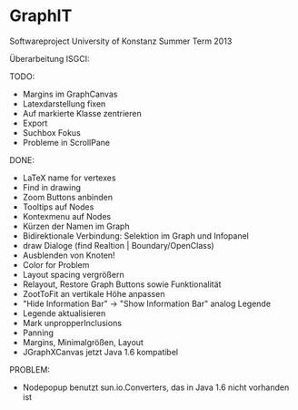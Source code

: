 GraphIT
=======

Softwareproject University of Konstanz Summer Term 2013

Überarbeitung ISGCI:

TODO:
   - Margins im GraphCanvas
   - Latexdarstellung fixen
   - Auf markierte Klasse zentrieren
   - Export
   - Suchbox Fokus
   - Probleme in ScrollPane
   
DONE:
   - LaTeX name for vertexes
   - Find in drawing
   - Zoom Buttons anbinden
   - Tooltips auf Nodes
   - Kontexmenu auf Nodes
   - Kürzen der Namen im Graph
   - Bidirektionale Verbindung: Selektion im Graph und Infopanel
   - draw Dialoge (find Realtion | Boundary/OpenClass)
   - Ausblenden von Knoten!
   - Color for Problem
   - Layout spacing vergrößern
   - Relayout, Restore Graph Buttons sowie Funktionalität
   - ZootToFit an vertikale Höhe anpassen
   - "Hide Information Bar" -> "Show Information Bar" analog Legende
   - Legende aktualisieren
   - Mark unpropperInclusions
   - Panning
   - Margins, Minimalgrößen, Layout
   - JGraphXCanvas jetzt Java 1.6 kompatibel
   
PROBLEM:
   - Nodepopup benutzt sun.io.Converters, das in Java 1.6 nicht vorhanden ist
